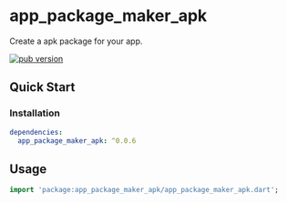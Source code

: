 # app_package_maker_apk

Create a apk package for your app.

[![pub version][pub-image]][pub-url]

[pub-image]: https://img.shields.io/pub/v/app_package_maker_apk.svg
[pub-url]: https://pub.dev/packages/app_package_maker_apk

## Quick Start

### Installation

```yaml
dependencies:
  app_package_maker_apk: ^0.0.6
```

## Usage

```dart
import 'package:app_package_maker_apk/app_package_maker_apk.dart';
```

